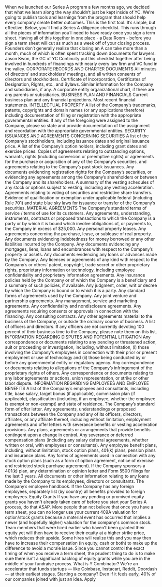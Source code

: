 When we launched our Series A program a few months ago, we decided that what we learn along the way shouldn’t just be kept inside of YC. We're going to publish tools and learnings from the program that should help every company create better outcomes.
This is the first tool. It’s simple, but effective.
Below, you’ll find a Series A diligence checklist. This runs through all the pieces of information you’ll need to have ready once you sign a term sheet. Having all of this together in one place - a Data Room - before you sign a term sheet will cut as much as a week off of your closing process. Founders don’t generally realize that closing an A can take more than a month, much of which is often spent tracking down documents for lawyers.
Jason Kwon, the GC of YC Continuity put this checklist together after being involved in hundreds of financings with nearly every law firm and VC fund in the valley.
CORPORATE RECORDS AND CHARTER DOCUMENTS
All minutes of directors’ and stockholders’ meetings, and all written consents of directors and stockholders.
Certificate of Incorporation, Certificates of Designation, Rights, etc., and Bylaws.
Similar information for the Company and subsidiaries, if any.
A corporate entity organizational chart, if there are any parents or subsidiaries.
BUSINESS PLAN AND FINANCIALS
Current business plan and any financial projections.
Most recent financial statements.
INTELLECTUAL PROPERTY
A list of the Company’s trademarks, patents, copyrights and domain names (or any applications therefore) including documentation of filing or registration with the appropriate governmental entities.
If any of the foregoing were assigned to the Company, please so state and provide documentation of the assignment and recordation with the appropriate governmental entities.
SECURITY ISSUANCES AND AGREEMENTS CONCERNING SECURITIES
A list of the Company’s stockholders, including issuance dates and original issuance price.
A list of the Company’s option holders, including grant dates and exercise prices.
Copies of agreements relating to outstanding options, warrants, rights (including conversion or preemptive rights) or agreements for the purchase or acquisition of any of the Company’s securities, and agreements relating to the Company’s past stock issuances.
Any documents evidencing registration rights for the Company’s securities, or evidencing any agreements among the Company’s shareholders or between the Company and its shareholders.
A summary of the vesting schedules of any stock or options subject to vesting, including any vesting acceleration.
Agreements relating to voting of securities and restrictive share transfers.
Evidence of qualification or exemption under applicable federal (including Rule 701) and state blue sky laws for issuance or transfer of the Company’s securities.
MATERIAL AGREEMENTS
The Company’s standard terms of service / terms of use for its customers.
Any agreements, understanding, instruments, contracts or proposed transactions to which the Company is a party or by which it is bound which involve obligations of, or payments to, the Company in excess of $25,000.
Any personal property leases.
Any agreements concerning the purchase, lease, or sublease of real property.
Any documents evidencing indebtedness for money borrowed or any other liabilities incurred by the Company.
Any documents evidencing any mortgages, liens, loans and encumbrances with respect to the Company’s property or assets.
Any documents evidencing any loans or advances made by the Company.
Any licenses or agreements of any kind with respect to the Company’s or others’ patent, copyright, trade secret or other proprietary rights, proprietary information or technology, including employee confidentiality and proprietary information agreements.
Any insurance policies held by the Company or of which the Company is a beneficiary and a summary of such policies, if available.
Any judgment, order, writ or decree by which the Company is bound or to which it is a party.
Any standard forms of agreements used by the Company.
Any joint venture and partnership agreements.
Any management, service and marketing agreements.
Any confidentiality and nondisclosure agreements.
Any agreements requiring consents or approvals in connection with the financing.
Any consulting contracts.
Any other agreements material to the business of the Company, or outside the ordinary course of business.
A list of officers and directors. If any officers are not currently devoting 100 percent of their business time to the Company, please note them on this list.
INFORMATION REGARDING DISPUTES AND POTENTIAL LITIGATION
Any correspondence or documents relating to any pending or threatened action, suit or proceeding or investigation, including, without limitation, (i) those involving the Company’s employees in connection with their prior or present employment or use of technology and (ii) those being conducted by or before any governmental entity or regulatory agency.
Any correspondence or documents relating to allegations of the Company’s infringement of the proprietary rights of others.
Any correspondence or documents relating to any labor agreements or actions, union representation, or strike or other labor dispute.
INFORMATION REGARDING EMPLOYEES AND EMPLOYEE BENEFITS
A list of the Company’s employees and consultants, including title, base salary, target bonus (if applicable), commission plan (if applicable), classification (including, if an employee, whether the employee is exempt or non-exempt) and state of residence.
The Company’s standard form of offer letter.
Any agreements, understandings or proposed transactions between the Company and any of its officers, directors, affiliates, or any affiliate thereof, including without limitation, employment agreements and offer letters with severance benefits or vesting acceleration provisions.
Any plans, agreements or arrangements that provide benefits contingent upon a change in control.
Any severance or deferred compensation plans (including any salary deferral agreements, whether written or oral, with employees or consultants).
Any employee benefit plans, including, without limitation, stock option plans, 401(k) plans, pension plans and insurance plans.
Any forms of agreements used in connection with any stock option plans (such as a form of option agreement, notice of exercise and restricted stock purchase agreement).
If the Company sponsors a 401(k) plan, any determination or opinion letter and Form 5500 filings for the last 3 years.
All documents or other information relating to any loans made by the Company to its employees, directors or consultants.
The Company’s employee handbook.
If the Company has any foreign employees, separately list (by country) all benefits provided to foreign employees.
Equity Grants
If you have any pending or promised equity grants you haven't already taken care of before you start your Series A process, do that ASAP. More people than not believe that once you have a term sheet, you can no longer use your current 409A valuation for option/stock grants because a material event has occurred that implies a newer (and hopefully higher) valuation for the company's common stock. Team members that were hired earlier who haven't been granted their equity yet will then have to receive their equity at a higher strike price, which reduces their upside. Some hires will realize this and you may then have to increase their compensation (in equity, cash or both) to make up the difference to avoid a morale issue. Since you cannot control the exact timing of when you receive a term sheet, the prudent thing to do is to make sure there isn't a significant backlog of equity grants while you are in the middle of your fundraise process.
What is Y Combinator?
We're an accelerator that funds startups — like Coinbase, Instacart, Reddit, Doordash — at their earliest stages. Starting a company? Even if it feels early, 40% of our companies joined with just an idea.
Apply